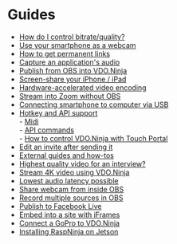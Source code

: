 # Guides

* [How do I control bitrate/quality?](how-do-i-control-bitrate-quality.md)
* [Use your smartphone as a webcam](https://docs.vdo.ninja/guides/use-vdo.ninja-as-a-webcam-for-google-hangouts-zoom-and-more)&#x20;
* [How to get permanent links](use-vdo.ninja-as-a-webcam-for-google-hangouts-zoom-and-more.md)
* [Capture an application's audio](audio.md)
* [Publish from OBS into VDO.Ninja](publish-from-obs-into-vdo.ninja.md)
* [Screen-share your iPhone / iPad](screen-share-your-iphone-ipad.md)
* [Hardware-accelerated video encoding](hardware-accelerated-video-encoding.md)
* [Stream into Zoom without OBS](stream-into-zoom-without-obs.md)
* [Connecting smartphone to computer via USB](connecting-smartphone-to-computer-via-usb.md)
* [Hotkey and API support](hotkey-support/)\
  &#x20;       \- [Midi](../midi-settings/midi.md)\
  &#x20;       \- [API commands](hotkey-support/api-commands.md)\
  &#x20;       \- [How to control VDO.Ninja with Touch Portal](hotkey-support/how-to-control-vdo.ninja-with-touch-portal.md)
* [Edit an invite after sending it](edit-an-invite-after-sending-it.md)
* [External guides and how-tos](guides-and-how-tos.md)
* [Highest quality video for an interview?](highest-quality-video-for-an-interview.md)
* [Stream 4K video using VDO.Ninja](how-to-stream-4k-video-using-vdo.ninja.md)
* [Lowest audio latency possible](lowest-audio-latency-possible.md)
* [Share webcam from inside OBS](share-webcam-from-inside-obs.md)
* [Record multiple sources in OBS](https://obsproject.com/forum/resources/source-record.1285/)
* [Publish to Facebook Live](publish-to-facebook-live.md)
* [Embed into a site with iFrames](iframe-api-documentation.md)
* [Connect a GoPro to VDO.Ninja](connect-a-gopro-to-vdo.ninja.md)
* [Installing RaspNinja on Jetson](installing-raspninja-on-jetson.md)
